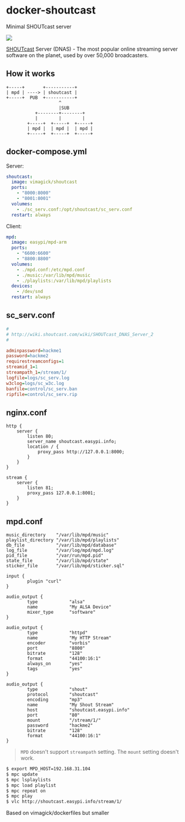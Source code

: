 # docker-shoutcast
Minimal SHOUTcast server

![](https://upload.wikimedia.org/wikipedia/en/thumb/f/f7/SHOUTcast_logo.svg/200px-SHOUTcast_logo.svg.png)

[SHOUTcast][1] Server (DNAS) - The most popular online streaming server
software on the planet, used by over 50,000 broadcasters.

## How it works

```
+-----+       +-----------+
| mpd | ----> | shoutcast |
+-----+  PUB  +-----------+
                    ^
                    |SUB
           +--------+--------+
           |        |        |
        +-----+  +-----+  +-----+
        | mpd |  | mpd |  | mpd |
        +-----+  +-----+  +-----+
```

## docker-compose.yml

Server:

```yaml
shoutcast:
  image: vimagick/shoutcast
  ports:
    - "8000:8000"
    - "8001:8001"
  volumes:
    - ./sc_serv.conf:/opt/shoutcast/sc_serv.conf
  restart: always
```

Client:

```yaml
mpd:
  image: easypi/mpd-arm
  ports:
    - "6600:6600"
    - "8800:8800"
  volumes:
    - ./mpd.conf:/etc/mpd.conf
    - ./music:/var/lib/mpd/music
    - ./playlists:/var/lib/mpd/playlists
  devices:
    - /dev/snd
  restart: always
```

## sc_serv.conf

```ini
#
# http://wiki.shoutcast.com/wiki/SHOUTcast_DNAS_Server_2
#

adminpassword=hackme1
password=hackme2
requirestreamconfigs=1
streamid_1=1
streampath_1=/stream/1/
logfile=logs/sc_serv.log
w3clog=logs/sc_w3c.log
banfile=control/sc_serv.ban
ripfile=control/sc_serv.rip
```

## nginx.conf

```
http {
    server {
        listen 80;
        server_name shoutcast.easypi.info;
        location / {
            proxy_pass http://127.0.0.1:8000;
        }
    }
}

stream {
    server {
        listen 81;
        proxy_pass 127.0.0.1:8001;
    }
}
```

## mpd.conf

```
music_directory    "/var/lib/mpd/music"
playlist_directory "/var/lib/mpd/playlists"
db_file            "/var/lib/mpd/database"
log_file           "/var/log/mpd/mpd.log"
pid_file           "/var/run/mpd.pid"
state_file         "/var/lib/mpd/state"
sticker_file       "/var/lib/mpd/sticker.sql"

input {
        plugin "curl"
}

audio_output {
        type            "alsa"
        name            "My ALSA Device"
        mixer_type      "software"
}

audio_output {
        type            "httpd"
        name            "My HTTP Stream"
        encoder         "vorbis"
        port            "8800"
        bitrate         "128"
        format          "44100:16:1"
        always_on       "yes"
        tags            "yes"
}

audio_output {
        type            "shout"
        protocol        "shoutcast"
        encoding        "mp3"
        name            "My Shout Stream"
        host            "shoutcast.easypi.info"
        port            "80"
        mount           "/stream/1/"
        password        "hackme2"
        bitrate         "128"
        format          "44100:16:1"
}
```

> `MPD` doesn't support `streampath` setting.
> The `mount` setting doesn't work.

```bash
$ export MPD_HOST=192.168.31.104
$ mpc update
$ mpc lsplaylists
$ mpc load playlist
$ mpc repeat on
$ mpc play
$ vlc http://shoutcast.easypi.info/stream/1/
```

[1]: http://wiki.shoutcast.com/wiki/SHOUTcast

Based on vimagick/dockerfiles but smaller
